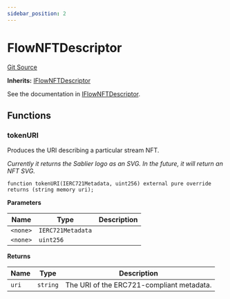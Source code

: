 ```yaml
---
sidebar_position: 2
---
```


# FlowNFTDescriptor

[Git Source](https://github.com/sablier-labs/flow/blob/04f3ed65b4c633d514ee64e2ec4022d821919382/src/FlowNFTDescriptor.sol)

**Inherits:** [IFlowNFTDescriptor](/docs/reference/flow/contracts/interfaces/interface.IFlowNFTDescriptor.md)

See the documentation in
[IFlowNFTDescriptor](/docs/reference/flow/contracts/interfaces/interface.IFlowNFTDescriptor.md).

## Functions

### tokenURI

Produces the URI describing a particular stream NFT.

_Currently it returns the Sablier logo as an SVG. In the future, it will return an NFT SVG._

```solidity
function tokenURI(IERC721Metadata, uint256) external pure override returns (string memory uri);
```

**Parameters**

| Name     | Type              | Description |
| -------- | ----------------- | ----------- |
| `<none>` | `IERC721Metadata` |             |
| `<none>` | `uint256`         |             |

**Returns**

| Name  | Type     | Description                               |
| ----- | -------- | ----------------------------------------- |
| `uri` | `string` | The URI of the ERC721-compliant metadata. |
